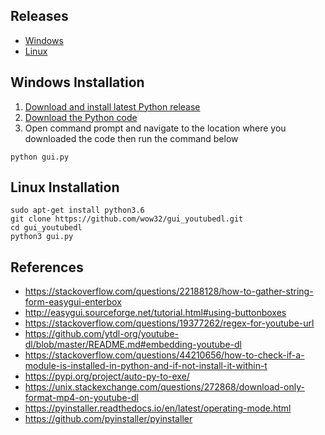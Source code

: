 ## Releases
- [Windows](https://github.com/wow32/gui_youtubedl/releases/download/v1.0/windows_youtube_dl_gui.exe)
- [Linux](https://github.com/wow32/gui_youtubedl/releases/download/v1.0/linux_youtube_dl_gui)

## Windows Installation

1. [Download and install latest Python release](https://www.python.org/downloads/)
2. [Download the Python code](https://raw.githubusercontent.com/wow32/gui_youtubedl/master/gui.py)
3. Open command prompt and navigate to the location where you downloaded the code then run the command below
 ```
 python gui.py
 ```


## Linux Installation
```
sudo apt-get install python3.6
git clone https://github.com/wow32/gui_youtubedl.git
cd gui_youtubedl
python3 gui.py
```


## References
- https://stackoverflow.com/questions/22188128/how-to-gather-string-form-easygui-enterbox
- http://easygui.sourceforge.net/tutorial.html#using-buttonboxes
- https://stackoverflow.com/questions/19377262/regex-for-youtube-url
- https://github.com/ytdl-org/youtube-dl/blob/master/README.md#embedding-youtube-dl
- https://stackoverflow.com/questions/44210656/how-to-check-if-a-module-is-installed-in-python-and-if-not-install-it-within-t
- https://pypi.org/project/auto-py-to-exe/
- https://unix.stackexchange.com/questions/272868/download-only-format-mp4-on-youtube-dl
- https://pyinstaller.readthedocs.io/en/latest/operating-mode.html
- https://github.com/pyinstaller/pyinstaller
